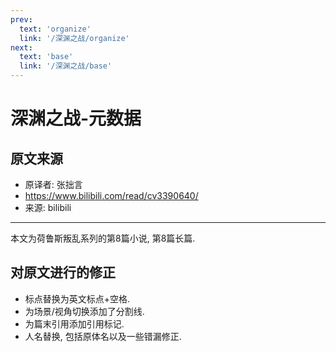 ```yaml
---
prev:
  text: 'organize'
  link: '/深渊之战/organize'
next:
  text: 'base'
  link: '/深渊之战/base'
---
```


# 深渊之战-元数据

## 原文来源

+ 原译者: 张拙言
+ <https://www.bilibili.com/read/cv3390640/>
+ 来源: bilibili

------

本文为荷鲁斯叛乱系列的第8篇小说, 第8篇长篇.

## 对原文进行的修正

+ 标点替换为英文标点+空格.
+ 为场景/视角切换添加了分割线.
+ 为篇末引用添加引用标记.
+ 人名替换, 包括原体名以及一些错漏修正.
